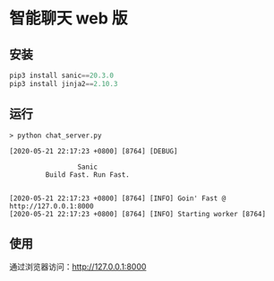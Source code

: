 # 智能聊天 web 版

## 安装

```py
pip3 install sanic==20.3.0
pip3 install jinja2==2.10.3
```

## 运行

```shell
> python chat_server.py

[2020-05-21 22:17:23 +0800] [8764] [DEBUG]

                 Sanic
         Build Fast. Run Fast.


[2020-05-21 22:17:23 +0800] [8764] [INFO] Goin' Fast @ http://127.0.0.1:8000
[2020-05-21 22:17:23 +0800] [8764] [INFO] Starting worker [8764]
```

## 使用

通过浏览器访问：http://127.0.0.1:8000

